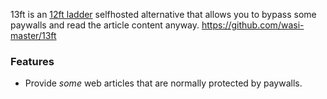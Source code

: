 13ft is an [12ft ladder](https://12ft.io) selfhosted alternative that allows you to bypass some paywalls and read the article content anyway.
https://github.com/wasi-master/13ft

### Features
- Provide *some* web articles that are normally protected by paywalls.
